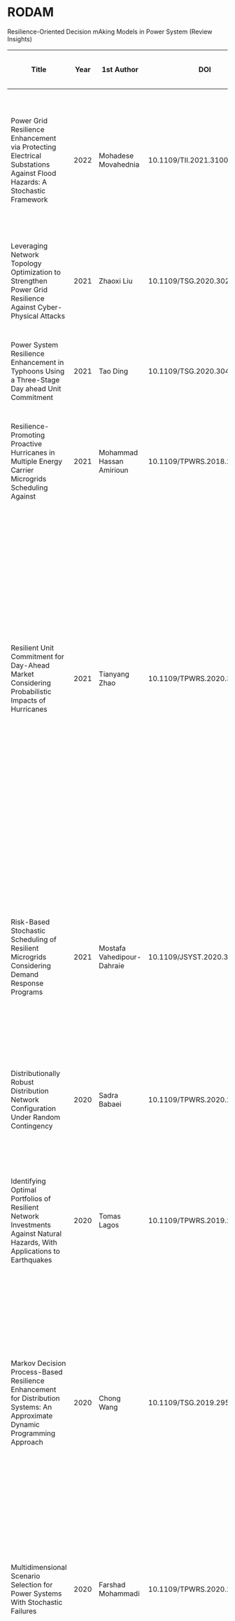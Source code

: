 # RODAM
Resilience-Oriented Decision mAking Models in Power System (Review Insights)


|Title                                                                                                                                 |Year|1st Author                |DOI                        |Included in the review|Resilience Stage                            |Paper Target                                                                                                |Grid Level  |Case Study                                                   |Scenario Generation Strategy                                                                                                                                                                                                                                                                                                                                                                                                                            |Analyzed Time Steps|Starting Number of Scenarios|Final Number of Scenarios|Resilience Against|Considered Uncertainty Variables                                                       |Type of Study                                                                                                                                                                                                                                                   |Proposed Model Name                                            |Computational Time (s)|Power Flow|Notes                                                                                                                                                                                                         |
|--------------------------------------------------------------------------------------------------------------------------------------|----|--------------------------|---------------------------|----------------------|--------------------------------------------|------------------------------------------------------------------------------------------------------------|------------|-------------------------------------------------------------|--------------------------------------------------------------------------------------------------------------------------------------------------------------------------------------------------------------------------------------------------------------------------------------------------------------------------------------------------------------------------------------------------------------------------------------------------------|-------------------|----------------------------|-------------------------|------------------|---------------------------------------------------------------------------------------|----------------------------------------------------------------------------------------------------------------------------------------------------------------------------------------------------------------------------------------------------------------|---------------------------------------------------------------|----------------------|----------|--------------------------------------------------------------------------------------------------------------------------------------------------------------------------------------------------------------|
|Power Grid Resilience Enhancement via Protecting Electrical Substations Against Flood  Hazards: A Stochastic Framework                |2022|Mohadese Movahednia       |10.1109/TII.2021.3100079   |Y                     |Pre-event (Resilience-oriented operation)   |Risk Aware Stochastic Scheduling                                                                            |Distribution|30-bus system                                                |flood pdf montecarlo generation                                                                                                                                                                                                                                                                                                                                                                                                                         |10                 |Very Large                  |17                       |Flood             |flood height                                                                           |Unit Commitment by considering two sets of different uncertainty sources: Normal (Load & wind power forecasting error, electricity prices) - Resilience (Islanding Duration).                                                                                   |-                                                              |-                     |DC        |-                                                                                                                                                                                                             |
|Leveraging Network Topology Optimization to Strengthen Power Grid Resilience Against Cyber-Physical Attacks                           |2021|Zhaoxi Liu                |10.1109/TSG.2020.3028123   |Y                     |Pre-event (Resilience-oriented operation)   |Optimal Redispatch considering Bus switching                                                                |Transmission|modified IEEE 57-bus, IEEE 118-bus                           |The first level of the problem select the  set of cyberattack maximizing the load shedding given a maximum number of action                                                                                                                                                                                                                                                                                                                             |?                  |Very Large                  |1                        |Cyber-Attacks     |Bus, Lines, Generation Units                                                           |The algorithm find the best network topology minimizing the load shedding when                                                                                                                                                                                  |Network Topology Optimization                                  |-                     |AC        |Bi-level problem (one maximize the grid damage)                                                                                                                                                               |
|Power System Resilience Enhancement in Typhoons Using a Three-Stage Day ahead Unit Commitment                                         |2021|Tao Ding                  |10.1109/TSG.2020.3048234   |Y                     |Pre-event (Resilience-oriented operation)   |Security Unit Commitment                                                                                    |Transmission|IEEE 118-bus system, Chinese provincial grid                 |Estimated typhoon spatial trajectory, all lines located in typhoon path are considered outaged                                                                                                                                                                                                                                                                                                                                                          |24                 |Very Large                  |?                        |Typhoon           |Lines                                                                                  |Three-level Unit Commitment                                                                                                                                                                                                                                     |Three-level Unit Commitment                                    |1800                  |DC        |It considers all the resilience stages: preventive, operative, and restorative                                                                                                                                |
|Resilience-Promoting Proactive Hurricanes in Multiple Energy Carrier Microgrids Scheduling Against                                    |2021|Mohammad Hassan Amirioun  |10.1109/TPWRS.2018.2881954 |Y                     |Pre-event (Resilience-oriented operation)   |MC and Electric / Gas Storage are scheduled to enhance the preparedness of the grid to a predicted Hurricane|Distribution|modified IEEE 33-bus                                         |Unit Commitment by considering Multiple Energy Carrier Microgrids (Electric and Gas). The path and hits of hurricanes are known.                                                                                                                                                                                                                                                                                                                        |12                 |-                           |-                        |Hurricanes        |None                                                                                   |A Unit Commitment with MC is performed to enhance the preparedness of the system to face with a Hurricane                                                                                                                                                       |.                                                              |20                    |AC        |-                                                                                                                                                                                                             |
|Resilient Unit Commitment for Day-Ahead Market Considering Probabilistic Impacts of Hurricanes                                        |2021|Tianyang Zhao             |10.1109/TPWRS.2020.3025185 |Y                     |Pre-event (Resilience-oriented operation)   |Resilient Unit Commitment                                                                                   |Transmission|IEEE Reliability Test System and IEEE RTS-96                 |The Distributionally robust optimization requires the building of the ambiguity set. 1000 scenarios are built considering the uncertainty variables. Line failure probabilities consider several stress variables as wind speed and rainfall level. The probability over the time are computed according to a continuous Markov process. A line is considerable prones to be failure if its corresponding probability is greater than a given threshold.|24                 |-                           |-                        |Hurricanes        |Hurricane track, translation speed, center of pressure, line status, load power profile|A Robust Unit Commitment and a Distributionally Robust Commitment are jointly solved.                                                                                                                                                                           |-                                                              |-                     |DC        |                                                                                                                                                                                                              |
|Risk-Based Stochastic Scheduling of Resilient Microgrids Considering Demand Response Programs                                         |2021|Mostafa Vahedipour-Dahraie|10.1109/JSYST.2020.3026142 |Y                     |Pre-event (Resilience-oriented operation)   |Risk-based Optimal Scheduling of MG                                                                         |Distribution|single bus power system model                                |Unit Commitment by considering two sets of different uncertainty sources: Normal (Load & wind power forecasting error, electricity prices) - Resilience (Islanding Duration). The number of scenarios is generated by Monte-Carlo Simulation, and they are reduced by k-means algorithm                                                                                                                                                                 |24                 |2000                        |27                       |-                 |Load Demand and Renewable Generation, Price, Islanding duration                        |Unit Commitment by considering two sets of different uncertainty sources: Normal (Load & wind power forecasting error, electricity prices) - Resilience (Islanding Duration).                                                                                   |-                                                              |-                     |-         |-                                                                                                                                                                                                             |
|Distributionally Robust Distribution Network Configuration Under Random Contingency                                                   |2020|Sadra Babaei              |10.1109/TPWRS.2020.2973596 |Y                     |Pre-event (Resilience-oriented operation)   |Unit Commitment in the post contingency restoration                                                         |Distribution|IEEE 33-bus distribution system, 69 node grid, 123 node grid |The Bernoulli Distribution is considered to model each line contingency probability                                                                                                                                                                                                                                                                                                                                                                     |24                 |Ver Large                   |1                        |-                 |Lines                                                                                  |Two stages Distributional Robust Optimization                                                                                                                                                                                                                   |-                                                              |-                     |AC        |-                                                                                                                                                                                                             |
|Identifying Optimal Portfolios of Resilient Network Investments Against Natural Hazards, With Applications to Earthquakes             |2020|Tomas Lagos               |10.1109/TPWRS.2019.2945316 |Y                     |Pre-event (Resilience-oriented planning)    |Identification of the best hardening strategies to enhance the grid resilience against earthquakes          |Transmission|modified IEEE 14-bus grid                                    |Set of Scenarios built by considering Monte-Carlo Generation according to Gutemberg-Ritcher exponential distribution (for the earthquake magnitude) and uniform distribution over a square 500x500 km^2 (for the earthquake location)                                                                                                                                                                                                                   |24                 |Very Large                  |10000                    |Earthquakes       |Substation, Towers, Generations units                                                  |Optimized via Sampling (Three-stages-based: 1) global search engine for best                                                                                                                                                                                    |Industrial Strength COMPASS                                    |(Very Intensive)      |DC        |-                                                                                                                                                                                                             |
|Markov Decision Process-Based Resilience Enhancement for Distribution Systems: An Approximate Dynamic Programming Approach            |2020|Chong Wang                |10.1109/TSG.2019.2956740   |Y                     |During-event (Resilience-oriented operation)|Dispatching System Topology                                                                                 |Distribution|IEEE 33-bus system, IEEE 123-bus system                      |The grid topology is modeled as a Markov chain where the uncertainty represents the failure probability considering the trajectory of the hurricanes over the time.                                                                                                                                                                                                                                                                                     |6                  |Very Large                  |1                        |Hurricanes        |Lines                                                                                  |Optimal Dispatching Topology. The stochastic problem is transformed in a deterministic one by proposing a Markov Decision Process. The curse of dimensionality is addressed through   Post Decision State and Approximate Dynamic Programming                   |-                                                              |High (offline)        |AC        |-                                                                                                                                                                                                             |
|Multidimensional Scenario Selection for Power Systems With Stochastic Failures                                                        |2020|Farshad Mohammadi         |10.1109/TPWRS.2020.2990877 |Y                     |Pre-event (Resilience-oriented operation)   |Scenario Reduction                                                                                          |Transmission|2000 bus Texas synthetic grid                                |Estimated spatial trajectory of hurricane, radial wind speed profile distribution, a map is built to consider fault probability and LODF-base network impact. The component more at right and upper the considered threshold will be considered down for all time steps.                                                                                                                                                                                |24                 |Very Large                  |Until 17                 |Hurricanes        |Lines                                                                                  |Two-state Stochastic Unit Commitment                                                                                                                                                                                                                            |Multidimensional Scenario Selection                            |72360                 |DC        |-                                                                                                                                                                                                             |
|Resilience Constrained Day-Ahead Unit Commitment Under Extreme Weather Events                                                         |2020|Dimitris N. Trakas        |10.1109/TPWRS.2019.2945107 |Y                     |Pre-event (Resilience-oriented operation)   |Security Unit Commitment                                                                                    |Transmission|IEEE 118-bus system, IEEE-Reliability Test System            |Wind Speed Profile for the same area, worst case scenarios are built by considering a failure probability threshold. each scenario is multi-temporal path of the state grid over the time. The second level of the optimization problem identifies the line failures that lead to the highest operational costs                                                                                                                                         |24                 |-                           |-                        |Windstorm         |Lines and towers per km                                                                |Two-stage Robust Unit Commitment                                                                                                                                                                                                                                |Column and Constrained Unit Commitment                         |3155                  |DC        |C.T is referred to IEEE-118 bus system                                                                                                                                                                        |
|Enhancing Resilience Level of Power Distribution Systems Using Proactive Operational Actions                                          |2019|Babak Taheri              |10.1109/ACCESS.2019.2941593|Y                     |Pre-event (Resilience-oriented operation)   |Stochastic Optimization                                                                                     |Distribution|47-bus real grid                                             |Set of Scenarios simulated by Monte-Carlo Simulation and Reduced via SCENRED toolbox (GAMS)                                                                                                                                                                                                                                                                                                                                                             |24                 |1000                        |10                       |-                 |Lines                                                                                  |stochastic Optimization                                                                                                                                                                                                                                         |-                                                              |-                     |AC        |It consider crew time in the model                                                                                                                                                                            |
|Transmission System Resilience Enhancement with Extended Steady-state Security Region in$2 Consideration of Uncertain Topology Changes|2019|Chong Wang                |correarXiv: 1911.09987v1   |Y                     |Pre-event (Resilience-oriented operation)   |Security Unit Commitment                                                                                    |Transmission|IEEE 118-bus system                                          |Monte-Carlo generation by considering the most probable trajectories considering the hurricane path                                                                                                                                                                                                                                                                                                                                                     |24                 |Very Large                  |Until 1400               |Hurricanes        |Lines                                                                                  |Bilevel Optimization                                                                                                                                                                                                                                            |Extended steady-state security  region                         |-                     |DC        |-                                                                                                                                                                                                             |
|Resilience Constrained hourly unit commitment in electricity grids                                                                    |2018|Yifei Wang                |10.1109/TPWRS.2018.2817929 |Y                     |Pre-event (Resilience-oriented operation)   |Three-level Security Unit Commitment                                                                        |Transmission|IEEE 30-bus system                                           |The line failure probability is modeled through a Proportional Hazard Model, which considers wind speed and power flow load rate at t and line x. The line is considered outaged when a sample value is greater than the corresponding cumulative failure probability.                                                                                                                                                                                  |24                 |Dynamic                     |200                      |Typhoon           |Lines                                                                                  |A sequential and Monte-Carlo based unit-commitment is performed. Sequential means for each time step a outage sampling is performed. Monte-Carlo-based means the optimization is repetead until a convergence criteria with the Monte-Carlo results is obtained.|Resilience-Constrained Unit Commitment                         |-                     |DC        |It considers the power flow entropy to lead to a homogeneous power flow on the lines, it model fault considering line rate usage and weather condition, the probability of failure is cumulative over the time|
|Resilience-Oriented Proactive Management of Microgrids Against Windstorms                                                             |2018|M. H. Amirioun            |10.1109/TPWRS.2017.2765600 |Y                     |Pre-event (Resilience-oriented operation)   |Unit Commitment                                                                                             |Distribution|IEEE 33-bus distribution system                              |Estimated spatial wind speed, all elements having a failure probability greater than a certain threshold are considerable vulnerable. The algorithm iteratively run a AC-OPF to find the grid topology having the least number of vulnerable component minimizing the VOLL                                                                                                                                                                              |24                 |Very Large                  |1                        |Windstorm         |Lines, Poles                                                                           |One stage Unit Commitment                                                                                                                                                                                                                                       |One stage Unit Commitment (but it is decomposed in three stage)|-                     |AC        |It considers the role of microgrids in enhancing the resilience                                                                                                                                               |
|Quantitative Resilience Assessment under a Tri-Stage Framework for Power Systems                                                      |2018|Han Zhang                 |10.3390/en11061427         |Y                     |During-event (Resilience-oriented operation)|DC-OPF to minimize Loss of Load                                                                             |Transmission|IEEE RTS 79                                                  |-                                                                                                                                                                                                                                                                                                                                                                                                                                                       |24                 |-                           |-                        |-                 |lines                                                                                  |Deterministic Optimization                                                                                                                                                                                                                                      |-                                                              |-                     |AC        |-                                                                                                                                                                                                             |
|Resilience Enhancement with sequentially proactive operation strategies                                                               |2016|Chong Wang                |10.1109/TPWRS.2016.2622858 |N                     |During-event (Resilience-oriented operation)|Proactive-operation strategies                                                                              |Transmission|IEEE 30-bus system, IEEE 118-bus sytem, Guangadong Power Grid|For each t a the faulted lines are sampled                                                                                                                                                                                                                                                                                                                                                                                                              |24                 |Very Large                  |10                       |Typhoon, Windstorm|transformers, transmission lines                                                       |Sequential Mixed Linear Integer Programming to minime Loss of Load at the event unfolding                                                                                                                                                                       |-                                                              |-                     |DC        |-                                                                                                                                                                                                             |

